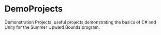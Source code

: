 # DemoProjects
Demonstration Projects: useful projects demonstrating the basics of C# and Unity for the Summer Upward Bounds program.
